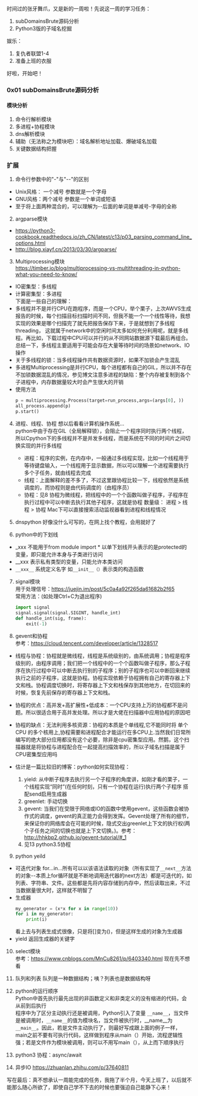 时间过的张牙舞爪，又是新的一周啦！先说这一周的学习任务：  
1. subDomainsBrute源码分析
2. Python3版的子域名挖掘

娱乐：  
1. 复仇者联盟1-4
2. 准备上班的衣服

好啦，开始吧！  

### 0x01 subDomainsBrute源码分析

#### 模块分析
1. 命令行解析模块 
2. 多进程+协程模块
3. dns解析模块
4. 辅助（无法称之为模块吧）：域名解析地址加载、爆破域名加载
5. 关键数据结构把握

### 扩展
1. 命令行参数中的"-"与"--"的区别
- Unix风格： 一个减号 参数就是一个字母
- GNU风格：两个减号 参数是一个单词或短语 
- 至于将上面两种混合的，可以理解为--后面的单词是单减号-字母的全称

2. argparse模块  
- https://python3-cookbook.readthedocs.io/zh_CN/latest/c13/p03_parsing_command_line_options.html
- http://blog.xiayf.cn/2013/03/30/argparse/

3. Multiprocessing模块  
https://timber.io/blog/multiprocessing-vs-multithreading-in-python-what-you-need-to-know/  
- IO密集型：多线程
- 计算密集型：多进程  
下面是一些自己的理解：  
- 多线程并不是并行CPU在跑程序，而是一个CPU，举个栗子，上次AWVS生成报告的时候，每个扫描目标扫描时间不同，但我不能一个一个线性等待，我想实现的效果是哪个扫描完了就先把报告保存下来，于是就想到了多线程threading， 这就属于network中的空闲时间太多如何充分利用呢，就是多线程。再比如，下载过程中CPU可以并行的从不同网站数据源下载最后再组合。总结一下，多线程主要适用于可能会存在大量等待时间的场景如network、IO操作
- 关于多线程的锁：当多线程操作共有数据资源时，如果不加锁会产生混乱
- 多进程Multiprocessing是并行CPU，每个进程都有自己的GIL，所以并不存在不加锁数据混乱的情况，参见博文注意多进程的缺陷：整个内存被复制到各个子进程中，内存数据量较大时会产生很大的开销
- 使用方法
    ```python
    p = multiprocessing.Process(target=run_process,args=(args[0], ))
    all_process.append(p)
    p.start()
    ```

4. 进程、线程、协程
    想以后看看计算机操作系统...  
    python中由于存在GIL（全局解释锁），会阻止一个程序同时执行两个线程，所以Cpython下的多线程并不是并发多线程，而是系统在不同的时间片之间切换实现的并行多线程
    - 进程：程序的实例，在内存中，一般通过多线程实现，比如一个线程用于等待键盘输入，一个线程用于显示数据，所以可以理解一个进程需要执行多个子任务，就由线程去完成
    - 线程：上面解释的差不多了，不过这里跟协程比较一下，线程依然是系统调度的，而协程则是由代码调度的（由程序员）
    - 协程：见8 协程为微线程，把线程中的一个个函数叫做子程序，子程序在执行过程中可以中断去执行其他子程序，这就是协程
    数量级： 进程 > 线程 > 协程 Mac下可以直接搜索活动监视器看到进程和线程情况

5. dnspython
    好像没什么可写的，在网上找个教程，会用就好了

6. python中的下划线
- _xxx 不能用于from module import *  以单下划线开头表示的是protected的变量，即只能允许本身与子类进行访问
- __xxx 表示私有类型的变量，只能允许本类访问
- `__xxx__` 系统定义名字 如`__init__（）`表示类的构造函数

7. signal模块  
用于处理信号：https://juejin.im/post/5c0a4a92f265da61682b2f65  
常用方法：(如处理Ctrl+C为退出程序)  
    ```py
    import signal
    signal.signal(signal.SIGINT, handle_int)
    def handle_int(sig, frame):
        exit(-1)
    ```

8. gevent和协程  
参考：https://cloud.tencent.com/developer/article/1328517  
- 线程与协程：协程就是微线程，线程是系统级别的，由系统调用；协程是程序级别的，由程序调用；我们把一个线程中的一个个函数叫做子程序，那么子程序在执行过程中可以中断去执行别的子程序；别的子程序也可以中断回来继续执行之前的子程序，这就是协程。协程实现依赖于协程拥有自己的寄存器上下文和栈。协程调度切换时，将寄存器上下文和栈保存到其他地方，在切回来的时候，恢复先前保存的寄存器上下文和栈。

- 协程的优点：高并发+高扩展性+低成本：一个CPU支持上万的协程都不是问题。所以很适合用于高并发处理。所以才是大佬在扫描器中应用协程的原因吧

- 协程的缺点：无法利用多核资源：协程的本质是个单线程,它不能同时将 单个CPU 的多个核用上,协程需要和进程配合才能运行在多CPU上.当然我们日常所编写的绝大部分应用都没有这个必要，除非是cpu密集型应用。然鹅，这个扫描器就是将协程与进程配合在一起提高扫描效率的，所以子域名扫描是属于CPU密集型应用吗

- 估计是一篇比较旧的博客：python如何实现协程：
    1. yield: 从中断子程序去执行另一个子程序的角度讲，如刚才看的栗子，一个线程实现“同时”(在任何时刻，只有一个协程在运行)执行两个子程序 搭配send启用生成器
    2. greenlet: 手动切换
    3. gevent: 当我们在受限于网络或IO的函数中使用gevent，这些函数会被协作式的调度，gevent的真正能力会得到发挥。Gevent处理了所有的细节，来保证你的网络库会在可能的时候，隐式交出greenlet上下文的执行权(两个子任务之间的切换也就是上下文切换。)。参考：http://hhkbp2.github.io/gevent-tutorial/#_1
    4. 见13 python3.5协程

9. python yeild
- 可迭代对象
    for...in...所有可以以该语法读取的对象（所有实现了`__next__`方法的对象--本质上for循环就是不断地调用迭代器的next方法）都是可迭代的，如列表、字符串、文件。这些都是先将内容存储到内存中，然后读取出来，不过当数据量很大时，这样就不明智了
- 生成器
    ```python
    my_generator = (x*x for x in range(10))
    for i in my_generator:
        print(i)
    ```
    看上去与列表生成式很像，只是将[]变为()，但是这样生成的对象为生成器
- yield
    返回生成器的关键字

10. select模块  
参考：https://www.cnblogs.com/MnCu8261/p/6403340.html 现在先不想看

11. 队列和列表
    队列是一种数据结构；咦？列表也是数据结构呀

12. python的运行顺序  
    Python中首先执行最先出现的非函数定义和非类定义的没有缩进的代码，会从前到后执行  
    程序中为了区分主动执行还是被调用，Python引入了变量      `__name__`，当文件是被调用时，`__name__`的值为模块名，当文件被执行时，__name__为`__main__`。因此，若是文件主动执行了，则最好写成跟上面的例子一样，main之前不要有可执行代码，这样做到程序从main（）开始，流程逻辑性强；若是文件作为模块被调用，则可以不用写main（），从上而下顺序执行

13. python3 协程：async/await 

14. 异步IO
    https://zhuanlan.zhihu.com/p/37640811

写在最后：真不想承认一周能完成的任务，我拖了半个月，今天上班了，以后就不能那么随心所欲了，即使自己学不下去的时候也要强迫自己能静下心来！
